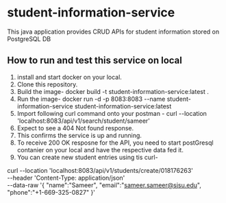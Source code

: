# student-information-service
This java application provides CRUD APIs for student information stored on PostgreSQL DB


## How to run and test this service on local

1. install and start docker on your local.
2. Clone this repository.
3. Build the image- 
docker build -t student-information-service:latest .
4. Run the image-
docker run -d -p 8083:8083 --name student-information-service student-information-service:latest
5. Import following curl command onto your postman - 
curl --location 'localhost:8083/api/v1/search/student/sameer'
6. Expect to see a 404 Not found response.
7. This confirms the service is up and running.
8. To receive 200 OK resposne for the API, you need to start postGresql contanier on your local and have the respective data fed it.
9. You can create new student entries using tis curl-
    
curl --location 'localhost:8083/api/v1/students/create/018176263' \
--header 'Content-Type: application/json' \
--data-raw '{
"name":"Sameer",
"email":"sameer.sameer@sjsu.edu",
"phone":"+1-669-325-0827"
}'
   
